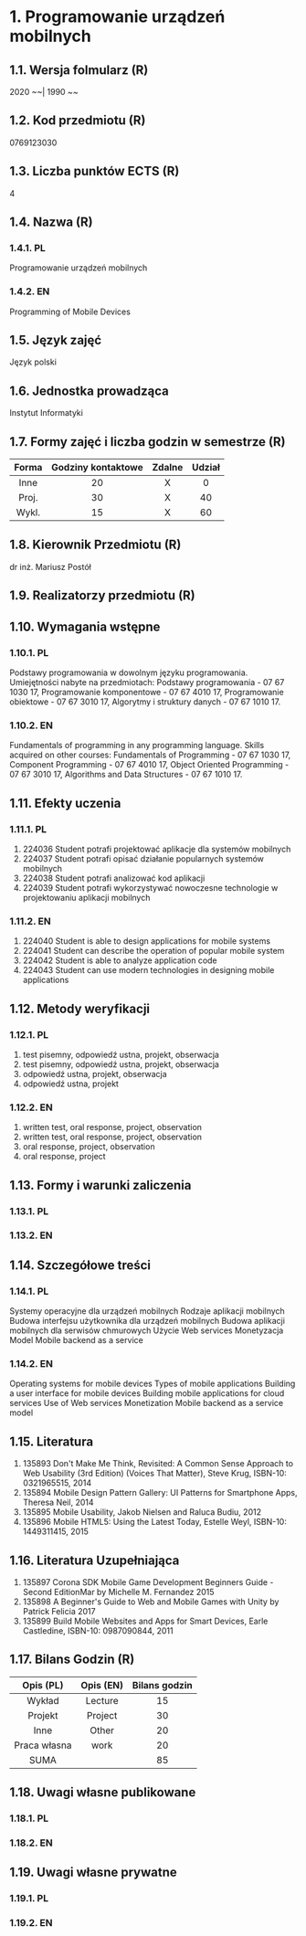 # 1. Programowanie urządzeń mobilnych

## 1.1. Wersja folmularz (R)

2020 ~~| 1990 ~~

## 1.2. Kod przedmiotu (R)

0769123030

## 1.3. Liczba punktów ECTS (R)

4

## 1.4. Nazwa (R)

### 1.4.1. PL

Programowanie urządzeń mobilnych

### 1.4.2. EN

Programming of Mobile Devices

## 1.5. Język zajęć

Język polski

## 1.6. Jednostka prowadząca

Instytut Informatyki

## 1.7. Formy zajęć i liczba godzin w semestrze (R)

| Forma | Godziny kontaktowe | Zdalne | Udział |
| :---: | :----------------: | :----: | :----: |
| Inne  |         20         |   X    |   0    |
| Proj. |         30         |   X    |   40   |
| Wykl. |         15         |   X    |   60   |

## 1.8. Kierownik Przedmiotu (R)

dr inż. Mariusz Postół

## 1.9. Realizatorzy przedmiotu (R)

## 1.10. Wymagania wstępne

### 1.10.1. PL

Podstawy programowania w dowolnym języku programowania. Umiejętności nabyte na przedmiotach: Podstawy programowania - 07 67 1030 17, Programowanie komponentowe - 07 67 4010 17, Programowanie obiektowe - 07 67 3010 17, Algorytmy i struktury danych - 07 67 1010 17.

### 1.10.2. EN

Fundamentals of programming in any programming language. Skills acquired on other courses: Fundamentals of Programming - 07 67 1030 17, Component Programming - 07 67 4010 17, Object Oriented Programming - 07 67 3010 17, Algorithms and Data Structures - 07 67 1010 17.

## 1.11. Efekty uczenia

### 1.11.1. PL

1. 224036 Student potrafi projektować aplikacje dla systemów mobilnych
1. 224037 Student potrafi opisać działanie popularnych systemów mobilnych
1. 224038 Student potrafi analizować kod aplikacji
1. 224039 Student potrafi wykorzystywać nowoczesne technologie w projektowaniu aplikacji mobilnych
 
### 1.11.2. EN

1. 224040 Student is able to design applications for mobile systems
2. 224041 Student can describe the operation of popular mobile system
3. 224042 Student is able to analyze application code
4. 224043 Student can use modern technologies in designing mobile applications

## 1.12. Metody weryfikacji

### 1.12.1. PL

1. test pisemny, odpowiedź ustna, projekt, obserwacja 
2. test pisemny, odpowiedź ustna, projekt, obserwacja 
3. odpowiedź ustna, projekt, obserwacja 
4. odpowiedź ustna, projekt

### 1.12.2. EN

1. written test, oral response, project, observation 
2. written test, oral response, project, observation 
3. oral response, project, observation 
4. oral response, project
 
## 1.13. Formy i warunki zaliczenia

### 1.13.1. PL

### 1.13.2. EN

## 1.14. Szczegółowe treści

### 1.14.1. PL

Systemy operacyjne dla urządzeń mobilnych Rodzaje aplikacji mobilnych Budowa interfejsu użytkownika dla urządzeń mobilnych Budowa aplikacji mobilnych dla serwisów chmurowych Użycie Web services Monetyzacja Model Mobile backend as a service

### 1.14.2. EN

Operating systems for mobile devices Types of mobile applications Building a user interface for mobile devices Building mobile applications for cloud services Use of Web services Monetization Mobile backend as a service model

## 1.15. Literatura

1. 135893 Don't Make Me Think, Revisited: A Common Sense Approach to Web Usability (3rd Edition) (Voices That Matter), Steve Krug, ISBN-10: 0321965515, 2014
2. 135894 Mobile Design Pattern Gallery: UI Patterns for Smartphone Apps, Theresa Neil, 2014
3. 135895 Mobile Usability, Jakob Nielsen and Raluca Budiu, 2012
4. 135896 Mobile HTML5: Using the Latest Today, Estelle Weyl, ISBN-10: 1449311415, 2015

## 1.16. Literatura Uzupełniająca

1. 135897 Corona SDK Mobile Game Development Beginners Guide - Second EditionMar by Michelle M. Fernandez 2015
2. 135898 A Beginner's Guide to Web and Mobile Games with Unity by Patrick Felicia 2017
3. 135899 Build Mobile Websites and Apps for Smart Devices, Earle Castledine, ISBN-10: 0987090844, 2011

## 1.17. Bilans Godzin (R)

|  Opis (PL)   | Opis (EN) | Bilans godzin |
| :----------: | :-------: | :-----------: |
|    Wykład    |  Lecture  |      15       |
|   Projekt    |  Project  |      30       |
|     Inne     |   Other   |      20       |
| Praca własna |   work    |      20       |
|     SUMA     |           |      85       |

## 1.18. Uwagi własne publikowane

### 1.18.1. PL

### 1.18.2. EN

## 1.19. Uwagi własne prywatne

### 1.19.1. PL

### 1.19.2. EN
